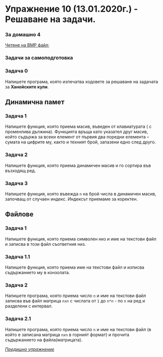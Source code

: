 # Упражнение 10 (13.01.2020г.) - Решаване на задачи.

### За домашно 4

[Четене на BMP файл](bmp.cpp);

### Задачи за самоподготовка

### Задача 0
Напишете програма, която изпечатва ходовете за решаване на задачата за **Ханойските кули**.

## Динамична памет

### Задача 1
Напишете функция, която приема масив, въведен от клавиатурата ( с променлива дължина). Функцията връща като указател друг масив, който съдържа за всеки елемент от първия два поредни елемента – сумата на цифрите му, както и техният брой, запазени едно след друго.

### Задача 2
Напишете функция, която приема динамичен масив и го сортира във възходящ ред.

### Задача 3
Напишете функция, която въвежда `n` на брой числа в динамичен масив, започващ от случаен индекс. Индексът приемаме за коректен.

## Файлове

### Задача 1
Напишете функция, която приема символен низ и име на текстови файл и записва в този файл съответния низ.

### Задача 1.1
Напишете функция, която приема име на текстови файл и изписва съдържанието му в конзолата.

### Задача 2
Напишете програма, която приема число `n` и име на текстови файл записва във файл матрица `nxn` с числата от `1` до `n*n` - по `n` на ред и разделени с интервал.

### Задача 2.1
Напишете програма, която приема число `n` и име на текстови файл (в който е записана матрица `nxn` в горният формат) и прочита съдържанието на файла(матрицата).

[*Предишно упражнение*](../lab9)
 
